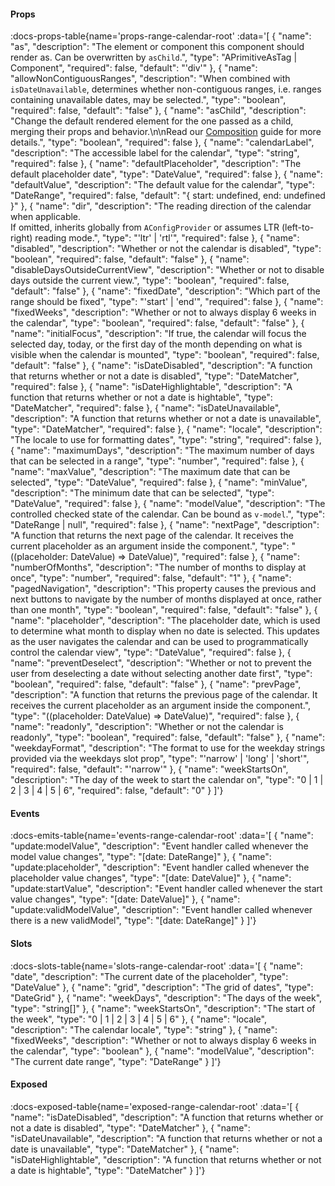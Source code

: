 <!-- This file was automatic generated. Do not edit it manually -->

#### Props
:docs-props-table{name='props-range-calendar-root' :data='[
  {
    "name": "as",
    "description": "The element or component this component should render as. Can be overwritten by `asChild`.",
    "type": "APrimitiveAsTag | Component",
    "required": false,
    "default": "\'div\'"
  },
  {
    "name": "allowNonContiguousRanges",
    "description": "When combined with `isDateUnavailable`, determines whether non-contiguous ranges, i.e. ranges containing unavailable dates, may be selected.",
    "type": "boolean",
    "required": false,
    "default": "false"
  },
  {
    "name": "asChild",
    "description": "Change the default rendered element for the one passed as a child, merging their props and behavior.\\n\\nRead our [Composition](https://akar.vinicunca.dev/core/guides/composition) guide for more details.",
    "type": "boolean",
    "required": false
  },
  {
    "name": "calendarLabel",
    "description": "The accessible label for the calendar",
    "type": "string",
    "required": false
  },
  {
    "name": "defaultPlaceholder",
    "description": "The default placeholder date",
    "type": "DateValue",
    "required": false
  },
  {
    "name": "defaultValue",
    "description": "The default value for the calendar",
    "type": "DateRange",
    "required": false,
    "default": "{ start: undefined, end: undefined }"
  },
  {
    "name": "dir",
    "description": "The reading direction of the calendar when applicable. <br> If omitted, inherits globally from `AConfigProvider` or assumes LTR (left-to-right) reading mode.",
    "type": "\'ltr\' | \'rtl\'",
    "required": false
  },
  {
    "name": "disabled",
    "description": "Whether or not the calendar is disabled",
    "type": "boolean",
    "required": false,
    "default": "false"
  },
  {
    "name": "disableDaysOutsideCurrentView",
    "description": "Whether or not to disable days outside the current view.",
    "type": "boolean",
    "required": false,
    "default": "false"
  },
  {
    "name": "fixedDate",
    "description": "Which part of the range should be fixed",
    "type": "\'start\' | \'end\'",
    "required": false
  },
  {
    "name": "fixedWeeks",
    "description": "Whether or not to always display 6 weeks in the calendar",
    "type": "boolean",
    "required": false,
    "default": "false"
  },
  {
    "name": "initialFocus",
    "description": "If true, the calendar will focus the selected day, today, or the first day of the month depending on what is visible when the calendar is mounted",
    "type": "boolean",
    "required": false,
    "default": "false"
  },
  {
    "name": "isDateDisabled",
    "description": "A function that returns whether or not a date is disabled",
    "type": "DateMatcher",
    "required": false
  },
  {
    "name": "isDateHighlightable",
    "description": "A function that returns whether or not a date is hightable",
    "type": "DateMatcher",
    "required": false
  },
  {
    "name": "isDateUnavailable",
    "description": "A function that returns whether or not a date is unavailable",
    "type": "DateMatcher",
    "required": false
  },
  {
    "name": "locale",
    "description": "The locale to use for formatting dates",
    "type": "string",
    "required": false
  },
  {
    "name": "maximumDays",
    "description": "The maximum number of days that can be selected in a range",
    "type": "number",
    "required": false
  },
  {
    "name": "maxValue",
    "description": "The maximum date that can be selected",
    "type": "DateValue",
    "required": false
  },
  {
    "name": "minValue",
    "description": "The minimum date that can be selected",
    "type": "DateValue",
    "required": false
  },
  {
    "name": "modelValue",
    "description": "The controlled checked state of the calendar. Can be bound as `v-model`.",
    "type": "DateRange | null",
    "required": false
  },
  {
    "name": "nextPage",
    "description": "A function that returns the next page of the calendar. It receives the current placeholder as an argument inside the component.",
    "type": "((placeholder: DateValue) => DateValue)",
    "required": false
  },
  {
    "name": "numberOfMonths",
    "description": "The number of months to display at once",
    "type": "number",
    "required": false,
    "default": "1"
  },
  {
    "name": "pagedNavigation",
    "description": "This property causes the previous and next buttons to navigate by the number of months displayed at once, rather than one month",
    "type": "boolean",
    "required": false,
    "default": "false"
  },
  {
    "name": "placeholder",
    "description": "The placeholder date, which is used to determine what month to display when no date is selected. This updates as the user navigates the calendar and can be used to programmatically control the calendar view",
    "type": "DateValue",
    "required": false
  },
  {
    "name": "preventDeselect",
    "description": "Whether or not to prevent the user from deselecting a date without selecting another date first",
    "type": "boolean",
    "required": false,
    "default": "false"
  },
  {
    "name": "prevPage",
    "description": "A function that returns the previous page of the calendar. It receives the current placeholder as an argument inside the component.",
    "type": "((placeholder: DateValue) => DateValue)",
    "required": false
  },
  {
    "name": "readonly",
    "description": "Whether or not the calendar is readonly",
    "type": "boolean",
    "required": false,
    "default": "false"
  },
  {
    "name": "weekdayFormat",
    "description": "The format to use for the weekday strings provided via the weekdays slot prop",
    "type": "\'narrow\' | \'long\' | \'short\'",
    "required": false,
    "default": "\'narrow\'"
  },
  {
    "name": "weekStartsOn",
    "description": "The day of the week to start the calendar on",
    "type": "0 | 1 | 2 | 3 | 4 | 5 | 6",
    "required": false,
    "default": "0"
  }
]'} 

#### Events

:docs-emits-table{name='events-range-calendar-root' :data='[
  {
    "name": "update:modelValue",
    "description": "Event handler called whenever the model value changes",
    "type": "[date: DateRange]"
  },
  {
    "name": "update:placeholder",
    "description": "Event handler called whenever the placeholder value changes",
    "type": "[date: DateValue]"
  },
  {
    "name": "update:startValue",
    "description": "Event handler called whenever the start value changes",
    "type": "[date: DateValue]"
  },
  {
    "name": "update:validModelValue",
    "description": "Event handler called whenever there is a new validModel",
    "type": "[date: DateRange]"
  }
]'} 

#### Slots

:docs-slots-table{name='slots-range-calendar-root' :data='[
  {
    "name": "date",
    "description": "The current date of the placeholder",
    "type": "DateValue"
  },
  {
    "name": "grid",
    "description": "The grid of dates",
    "type": "DateGrid<DateValue>"
  },
  {
    "name": "weekDays",
    "description": "The days of the week",
    "type": "string[]"
  },
  {
    "name": "weekStartsOn",
    "description": "The start of the week",
    "type": "0 | 1 | 2 | 3 | 4 | 5 | 6"
  },
  {
    "name": "locale",
    "description": "The calendar locale",
    "type": "string"
  },
  {
    "name": "fixedWeeks",
    "description": "Whether or not to always display 6 weeks in the calendar",
    "type": "boolean"
  },
  {
    "name": "modelValue",
    "description": "The current date range",
    "type": "DateRange"
  }
]'} 

#### Exposed

:docs-exposed-table{name='exposed-range-calendar-root' :data='[
  {
    "name": "isDateDisabled",
    "description": "A function that returns whether or not a date is disabled",
    "type": "DateMatcher"
  },
  {
    "name": "isDateUnavailable",
    "description": "A function that returns whether or not a date is unavailable",
    "type": "DateMatcher"
  },
  {
    "name": "isDateHighlightable",
    "description": "A function that returns whether or not a date is hightable",
    "type": "DateMatcher"
  }
]'} 
